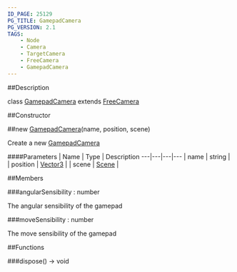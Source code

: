 ```yaml
---
ID_PAGE: 25129
PG_TITLE: GamepadCamera
PG_VERSION: 2.1
TAGS:
    - Node
    - Camera
    - TargetCamera
    - FreeCamera
    - GamepadCamera
---
```

##Description

class [GamepadCamera](/classes/2.2-alpha/GamepadCamera) extends [FreeCamera](/classes/2.2-alpha/FreeCamera)



##Constructor

##new [GamepadCamera](/classes/2.2-alpha/GamepadCamera)(name, position, scene)

Create a new [GamepadCamera](/classes/2.2-alpha/GamepadCamera)

####Parameters
 | Name | Type | Description
---|---|---|---
 | name | string | 
 | position | [Vector3](/classes/2.2-alpha/Vector3) | 
 | scene | [Scene](/classes/2.2-alpha/Scene) | 

##Members

###angularSensibility : number

The angular sensibility of the gamepad

###moveSensibility : number

The move sensibility of the gamepad

##Functions

###dispose() &rarr; void


